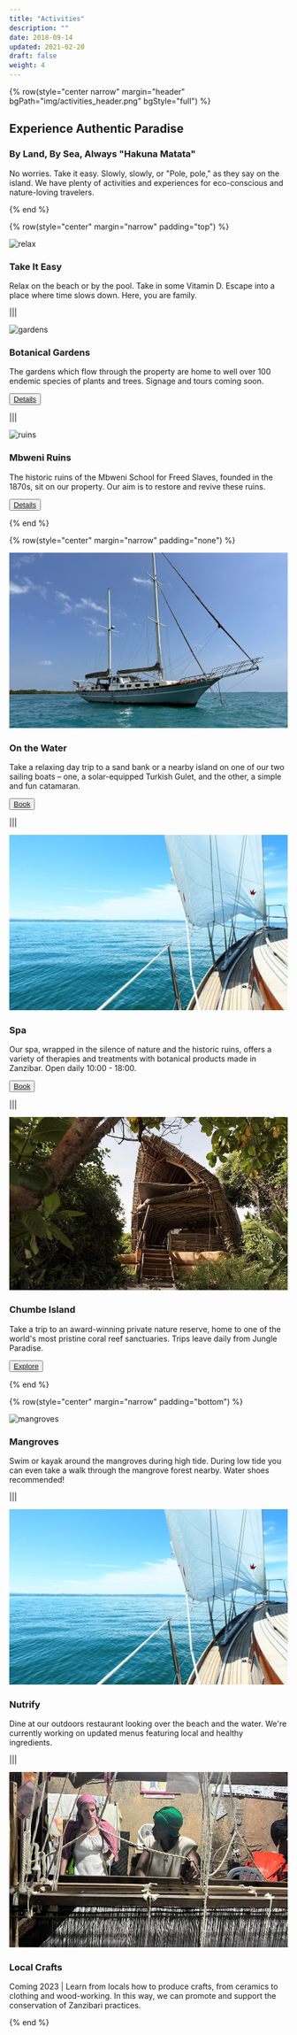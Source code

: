 ```yaml
---
title: "Activities"
description: ""
date: 2018-09-14
updated: 2021-02-20
draft: false
weight: 4
---
```


{% row(style="center narrow" margin="header" bgPath="img/activities_header.png" bgStyle="full") %} 

 ## Experience Authentic Paradise
 
 ### By Land, By Sea, Always "Hakuna Matata"

No worries. Take it easy. Slowly, slowly, or "Pole, pole," as they say on the island. We have plenty of activities and experiences for eco-conscious and nature-loving travelers.

{% end %}

{% row(style="center" margin="narrow" padding="top") %}

![relax](img/relax.png#mx-auto#large)

### Take It Easy

Relax on the beach or by the pool. Take in some Vitamin D. Escape into a place where time slows down. Here, you are family.

|||

![gardens](img/gardens.png#mx-auto#large)

### Botanical Gardens

The gardens which flow through the property are home to well over 100 endemic species of plants and trees. Signage and tours coming soon.

<button>[Details](/location/mbweni)</button>

|||

![ruins](img/ruins.png#mx-auto#large)

### Mbweni Ruins

The historic ruins of the Mbweni School for Freed Slaves, founded in the 1870s, sit on our property. Our aim is to restore and revive these ruins.

<button>[Details](/location/mbweni)</button>

{% end %}

{% row(style="center" margin="narrow" padding="none") %}

![boats](img/boats.png#mx-auto#large)

### On the Water

Take a relaxing day trip to a sand bank or a nearby island on one of our two sailing boats – one, a solar-equipped Turkish Gulet, and the other, a simple and fun catamaran.

<button>[Book](/)</button>

|||

![spa](img/boats.jpg#mx-auto#large)

### Spa

Our spa, wrapped in the silence of nature and the historic ruins, offers a variety of therapies and treatments with botanical products made in Zanzibar. Open daily 10:00 - 18:00.

<button>[Book](/)</button>

|||

![chumbe](img/chumbe_island.jpeg#mx-auto#large)

### Chumbe Island

Take a trip to an award-winning private nature reserve, home to one of the world's most pristine coral reef sanctuaries. Trips leave daily from Jungle Paradise.

<button>[Explore](/location/chumbe)</button>

{% end %}

{% row(style="center" margin="narrow" padding="bottom") %}

![mangroves](img/mangroves.png#mx-auto#large)

### Mangroves

Swim or kayak around the mangroves during high tide. During low tide you can even take a walk through the mangrove forest nearby. Water shoes recommended!

|||

![nutrify](img/boats.jpg#mx-auto#large)

### Nutrify

Dine at our outdoors restaurant looking over the beach and the water. We're currently working on updated menus featuring local and healthy ingredients.

|||

![crafts](img/crafts.jpeg#mx-auto#large)

### Local Crafts

Coming 2023 | Learn from locals how to produce crafts, from ceramics to clothing and wood-working. In this way, we can promote and support the conservation of Zanzibari practices.

{% end %}